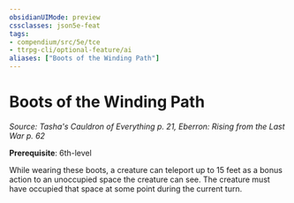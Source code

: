 ```yaml
---
obsidianUIMode: preview
cssclasses: json5e-feat
tags:
- compendium/src/5e/tce
- ttrpg-cli/optional-feature/ai
aliases: ["Boots of the Winding Path"]
---
```

# Boots of the Winding Path
*Source: Tasha's Cauldron of Everything p. 21, Eberron: Rising from the Last War p. 62*  

**Prerequisite**: 6th-level

While wearing these boots, a creature can teleport up to 15 feet as a bonus action to an unoccupied space the creature can see. The creature must have occupied that space at some point during the current turn.